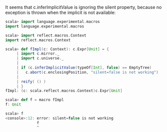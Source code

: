 It seems that c.inferImplicitValue is ignoring the silent property, because no exception is thrown when the implicit is not available:

```scala
scala> import language.experimental.macros
import language.experimental.macros

scala> import reflect.macros.Context
import reflect.macros.Context

scala> def fImpl(c: Context): c.Expr[Unit] = {
     | import c.mirror._
     | import c.universe._
     | 
     | if (c.inferImplicitValue(typeOf[Int], false) == EmptyTree)
     |   c.abort(c.enclosingPosition, "silent=false is not working") 
     | 
     | reify( () )
     | }
fImpl: (c: scala.reflect.macros.Context)c.Expr[Unit]

scala> def f = macro fImpl
f: Unit

scala> f
<console>:12: error: silent=false is not working
              f
              ^
```
